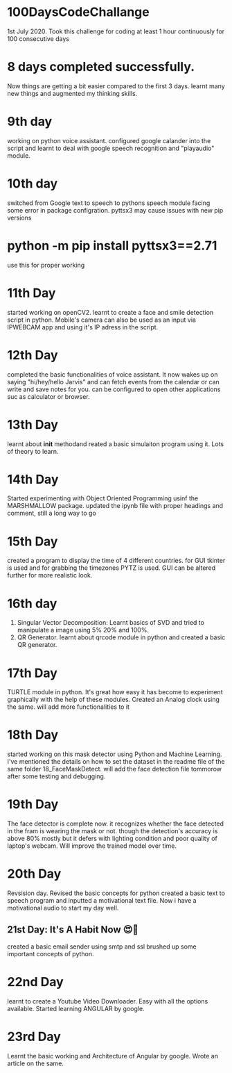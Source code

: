 # 100DaysCodeChallange
1st July 2020. Took this challenge for coding at least 1 hour continuously for 100 consecutive days
# 8 days completed successfully.
Now things are getting a bit easier compared to the first 3 days.
learnt many new things and augmented my thinking skills.
# 9th day
working on python voice assistant. configured google calander into the script and learnt to deal with google speech recognition and "playaudio" module.
# 10th day
switched from Google text to speech to pythons speech module
facing some error in package configration.
pyttsx3 may cause issues with new pip versions
# python -m pip install pyttsx3==2.71
  use this for proper working
# 11th Day
  started working on openCV2. learnt to create a face and smile detection script in python.
  Mobile's camera can also be used as an input via IPWEBCAM app and using it's IP adress in the script.
# 12th Day
  completed the basic functionalities of voice assistant. It now wakes up on saying "hi/hey/hello Jarvis" and 
  can fetch events from the calendar or can write and save notes for you. can be configured to open other applications suc as calculator or browser. 
# 13th Day
  learnt about __init__ methodand reated a basic simulaiton program using it. Lots of theory to learn.
# 14th Day
  Started experimenting with Object Oriented Programming usinf the MARSHMALLOW package.
  updated the ipynb file with proper headings and comment, still a long way to go
# 15th Day
  created a program to display the time of 4 different countries. for GUI tkinter is used and for grabbing the timezones PYTZ is used.
  GUI can be altered further for more realistic look.
# 16th day
  1. Singular Vector Decomposition: Learnt basics of SVD and tried to manipulate a image using 5% 20% and 100%.
  2. QR Generator. learnt about qrcode module in python and created a basic QR generator.
# 17th Day
  TURTLE module in python. It's great how easy it has become to experiment graphically with the help of these modules.
  Created an Analog clock using the same. will add more functionalities to it
# 18th Day
  started working on this mask detector using Python and Machine Learning.
  I've mentioned the details on how to set the dataset in the readme file of the same folder 18_FaceMaskDetect.
  will add the face detection file tommorow after some testing and debugging.
# 19th Day
  The face detector is complete now.
  it recognizes whether the face detected in the fram is wearing the mask or not.
  though the detection's accuracy is above 80% mostly but it defers with lighting condition and poor quality of laptop's webcam. Will improve the trained model over time.
# 20th Day
  Revsision day. Revised the basic concepts for python
  created a basic text to speech program and inputted a motivational text file. Now i have a motivational audio to start my day well.
## 21st Day: It's A Habit Now 😍🤣
  created a basic email sender using smtp and ssl
  brushed up some important concepts of python.
# 22nd Day
  learnt to create a Youtube Video Downloader. Easy with all the options available.
  Started learning ANGULAR by google.
# 23rd Day
  Learnt the basic working and Architecture of Angular by google. Wrote an article on the same.
